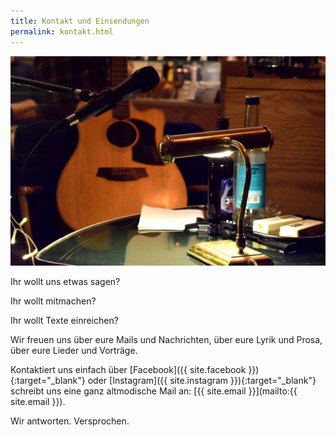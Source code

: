 ```yaml
---
title: Kontakt und Einsendungen
permalink: kontakt.html
---
```


![74634330_510286369525129_4327861853519609856_o.jpg](/uploads/74634330_510286369525129_4327861853519609856_o.jpg)

Ihr wollt uns etwas sagen?

Ihr wollt mitmachen?

Ihr wollt Texte einreichen?

Wir freuen uns über eure Mails und Nachrichten, über eure Lyrik und Prosa, über eure Lieder und Vorträge.

Kontaktiert uns einfach über [Facebook]({{ site.facebook }}){:target="_blank"} oder [Instagram]({{ site.instagram }}){:target="_blank"} schreibt uns eine ganz altmodische Mail an: [{{ site.email }}](mailto:{{ site.email }}).

Wir antworten. Versprochen.
